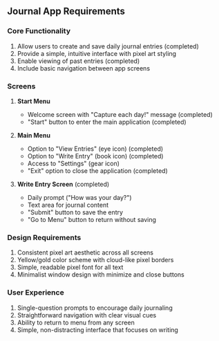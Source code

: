 ## Journal App Requirements

### Core Functionality
1. Allow users to create and save daily journal entries (completed)
2. Provide a simple, intuitive interface with pixel art styling
3. Enable viewing of past entries (completed)
4. Include basic navigation between app screens

### Screens
1. **Start Menu**
    - Welcome screen with "Capture each day!" message (completed)
    - "Start" button to enter the main application (completed)

2. **Main Menu**
    - Option to "View Entries" (eye icon) (completed)
    - Option to "Write Entry" (book icon) (completed)
    - Access to "Settings" (gear icon)
    - "Exit" option to close the application (completed)

3. **Write Entry Screen** (completed)
    - Daily prompt ("How was your day?")
    - Text area for journal content
    - "Submit" button to save the entry
    - "Go to Menu" button to return without saving

### Design Requirements
1. Consistent pixel art aesthetic across all screens
2. Yellow/gold color scheme with cloud-like pixel borders
3. Simple, readable pixel font for all text
4. Minimalist window design with minimize and close buttons

### User Experience
1. Single-question prompts to encourage daily journaling
2. Straightforward navigation with clear visual cues
3. Ability to return to menu from any screen
4. Simple, non-distracting interface that focuses on writing